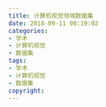 ```yaml
---
title: 计算机视觉领域数据集
date: 2018-09-11 00:19:02
categories:
- 学术
- 计算机视觉
- 数据集
tags:
- 学术
- 计算机视觉
- 数据集
copyright:
---
```


<script type="text/javascript"
   src="http://cdn.mathjax.org/mathjax/latest/MathJax.js?config=TeX-AMS-MML_HTMLorMML">
</script>
